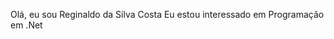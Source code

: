 Olá, eu sou Reginaldo da Silva Costa 
Eu estou interessado em Programação em .Net


<!---
ReginaldoSilvaCosta/ReginaldoSilvaCosta is a ✨ special ✨ repository because its `README.md` (this file) appears on your GitHub profile.
You can click the Preview link to take a look at your changes.
--->

